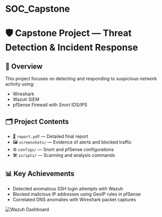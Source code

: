 # SOC_Capstone
# 🛡️ Capstone Project — Threat Detection & Incident Response

## 📌 Overview
This project focuses on detecting and responding to suspicious network activity using:
- Wireshark
- Wazuh SIEM
- pfSense Firewall with Snort IDS/IPS

## 🗂 Project Contents
- 📄 `report.pdf` — Detailed final report
- 🖼 `screenshots/` — Evidence of alerts and blocked traffic
- ⚙️ `configs/` — Snort and pfSense configurations
- 🛠 `scripts/` — Scanning and analysis commands

## 📊 Key Achievements
- Detected anomalous SSH login attempts with Wazuh
- Blocked malicious IP addresses using GeoIP rules in pfSense
- Correlated DNS anomalies with Wireshark packet captures

![Wazuh Dashboard](screenshots/wazuh-dashboard.png)
